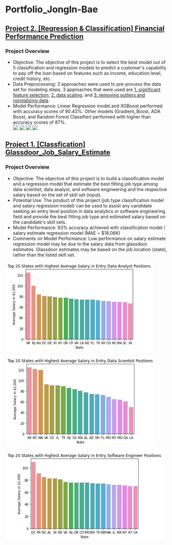 # Portfolio_JongIn-Bae

## [Project 2. [Regression & Classification] Financial Performance Prediction](https://github.com/jbae42/Financial_Performance_Prediction)
### Project Overview
* Objective: The objective of this project is to select the best model out of 5 classification and regression models to predict a 
customer's capability to pay off the loan based on features such as income, education level, credit history, etc.
* Data Preprocessing: 3 approaches were used to pre-process the data set for modeling steps. 3 approaches that were used are [1. significant feature selection](https://github.com/jbae42/Financial_Performance_Prediction/blob/main/Approach%201.%20Significant%20Feature%20Selection/Approach%231a%20-%20Dimensionality%20Reduction.ipynb), [2. data scaling](https://github.com/jbae42/Financial_Performance_Prediction/blob/main/Approach%202.%20Data%20Scaling/Approach%232%20-%20Scaling%20Dataset.ipynb), and [3. removing outliers and normalizing data](https://github.com/jbae42/Financial_Performance_Prediction/blob/main/Approach%203.%20Outlier%20Removal%20and%20Data%20Normalization/Approach%233%20-%20Remove%20Outliers%20and%20Normalize%20Data.ipynb).
* Model Performance: Linear Regression model and XGBoost performed with accuracy scores of 90.43%.
Other models (Gradient_Boost, ADA Boost, and Random Forest Classifier) performed with higher than accuracy scores of 87%.\
![](/[2]PerformanceResults.png)
![](/[2]scatterplot2.png)
![](/[2]heatmap.png)
![](/[2]pairplot.png)

## [Project 1. [Classfication] Glassdoor_Job_Salary_Estimate](https://github.com/jbae42/Glassdoor_Job_Salary_Estimate)
### Project Overview
* Objective: The objective of this project is to build a classification model and a regression model that estimate the best fitting job type among data scientist, data analyst, and software engineering and the respective salary based on the set of skill set (input).
* Potential Use: The product of this project (job type classification model and salary regression model) can be used to assist any candidate seeking an entry level position in data analytics or software engineering field and provide the best fitting job type and estimated salary based on the candidate's skill sets.
* Model Performance: 93% accuracy achieved with classification model / salary estimate regression model (MAE ~ $18.06K)
* Comments on Model Performance: Low performance on salary estimate regression model may be due to the salary data from glassdoor estimates. Glassdoor estimates may be based on the job location (state), rather than the listed skill set.  

![](/image/1.png)

![](/image/2.png)

![](/image/3.png)
